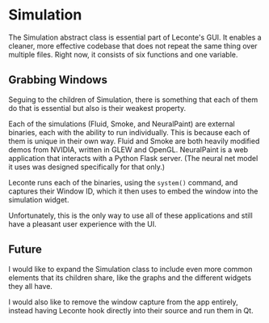 Simulation
==========

The Simulation abstract class is essential part of Leconte's GUI. It enables a cleaner, more effective codebase that does not repeat the same thing over multiple files. Right now, it consists of six functions and one variable. 

## Grabbing Windows

Seguing to the children of Simulation, there is something that each of them do that is essential but also is their weakest property. 

Each of the simulations (Fluid, Smoke, and NeuralPaint) are external binaries, each with the ability to run individually. This is because each of them is unique in their own way. Fluid and Smoke are both heavily modified demos from NVIDIA, written in GLEW and OpenGL. NeuralPaint is a web application that interacts with a Python Flask server. (The neural net model it uses was designed specifically for that only.) 

Leconte runs each of the binaries, using the `system()` command, and captures their Window ID, which it then uses to embed the window into the simulation widget. 

Unfortunately, this is the only way to use all of these applications and still have a pleasant user experience with the UI. 

## Future

I would like to expand the Simulation class to include even more common elements that its children share, like the graphs and the different widgets they all have.

I would also like to remove the window capture from the app entirely, instead having Leconte hook directly into their source and run them in Qt. 